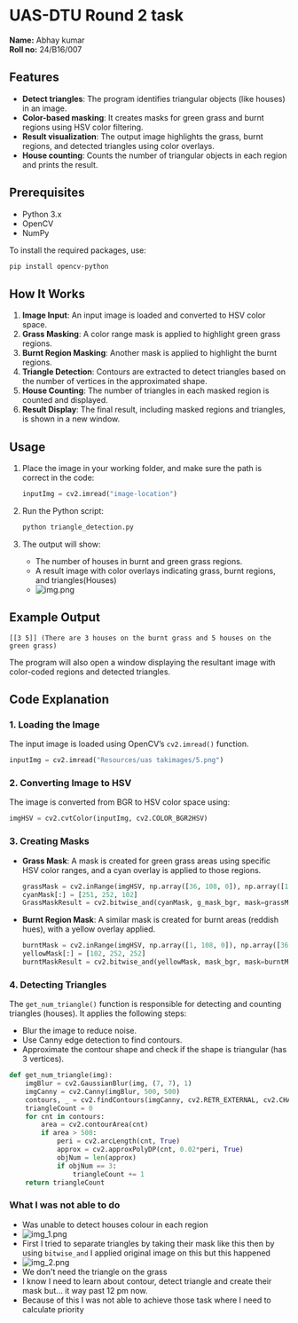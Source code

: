 # UAS-DTU Round 2 task

**Name:** Abhay kumar<br>
**Roll no:** 24/B16/007

## Features

- **Detect triangles**: The program identifies triangular objects (like houses) in an image.
- **Color-based masking**: It creates masks for green grass and burnt regions using HSV color filtering.
- **Result visualization**: The output image highlights the grass, burnt regions, and detected triangles using color overlays.
- **House counting**: Counts the number of triangular objects in each region and prints the result.

## Prerequisites

- Python 3.x
- OpenCV 
- NumPy

To install the required packages, use:

```bash
pip install opencv-python 
```

## How It Works

1. **Image Input**: An input image is loaded and converted to HSV color space.
2. **Grass Masking**: A color range mask is applied to highlight green grass regions.
3. **Burnt Region Masking**: Another mask is applied to highlight the burnt regions.
4. **Triangle Detection**: Contours are extracted to detect triangles based on the number of vertices in the approximated shape.
5. **House Counting**: The number of triangles in each masked region is counted and displayed.
6. **Result Display**: The final result, including masked regions and triangles, is shown in a new window.

## Usage

1. Place the image in your working folder, and make sure the path is correct in the code:
   ```python
   inputImg = cv2.imread("image-location")
   ```
   
2. Run the Python script:
   ```bash
   python triangle_detection.py
   ```

3. The output will show:
   - The number of houses in burnt and green grass regions.
   - A result image with color overlays indicating grass, burnt regions, and triangles(Houses)
   - ![img.png](img.png)

## Example Output

```
[[3 5]] (There are 3 houses on the burnt grass and 5 houses on the green grass)
```

The program will also open a window displaying the resultant image with color-coded regions and detected triangles.


## Code Explanation

### 1. **Loading the Image**
   The input image is loaded using OpenCV’s `cv2.imread()` function.

   ```python
   inputImg = cv2.imread("Resources/uas takimages/5.png")
   ```

### 2. **Converting Image to HSV**
   The image is converted from BGR to HSV color space using:
   ```python
   imgHSV = cv2.cvtColor(inputImg, cv2.COLOR_BGR2HSV)
   ```

### 3. **Creating Masks**

- **Grass Mask**:
   A mask is created for green grass areas using specific HSV color ranges, and a cyan overlay is applied to those regions.

   ```python
   grassMask = cv2.inRange(imgHSV, np.array([36, 108, 0]), np.array([117, 255, 255]))
   cyanMask[:] = [251, 252, 102]
   GrassMaskResult = cv2.bitwise_and(cyanMask, g_mask_bgr, mask=grassMask)
   ```

- **Burnt Region Mask**:
   A similar mask is created for burnt areas (reddish hues), with a yellow overlay applied.

   ```python
   burntMask = cv2.inRange(imgHSV, np.array([1, 108, 0]), np.array([36, 255, 255]))
   yellowMask[:] = [102, 252, 252]
   burntMaskResult = cv2.bitwise_and(yellowMask, mask_bgr, mask=burntMask)
   ```

### 4. **Detecting Triangles**

   The `get_num_triangle()` function is responsible for detecting and counting triangles (houses). It applies the following steps:
   
   - Blur the image to reduce noise.
   - Use Canny edge detection to find contours.
   - Approximate the contour shape and check if the shape is triangular (has 3 vertices).
   
   ```python
   def get_num_triangle(img):
       imgBlur = cv2.GaussianBlur(img, (7, 7), 1)
       imgCanny = cv2.Canny(imgBlur, 500, 500)
       contours, _ = cv2.findContours(imgCanny, cv2.RETR_EXTERNAL, cv2.CHAIN_APPROX_NONE)
       triangleCount = 0
       for cnt in contours:
           area = cv2.contourArea(cnt)
           if area > 500:
               peri = cv2.arcLength(cnt, True)
               approx = cv2.approxPolyDP(cnt, 0.02*peri, True)
               objNum = len(approx)
               if objNum == 3:
                   triangleCount += 1
       return triangleCount
   ```
### **What I was not able to do**
- Was unable to detect houses colour in each region
- ![img_1.png](img_1.png)
- First I tried to separate triangles by taking their mask like this then by using `bitwise_and` I applied original image on this but this happened
- ![img_2.png](img_2.png)
- We don't need the triangle on the grass
- I know I need to learn about contour, detect triangle and create their mask but... it way past 12 pm now.
- Because of this I was not able to achieve those task where I need to calculate priority